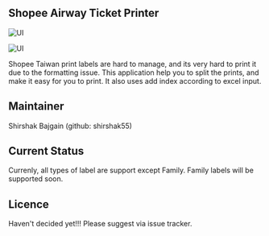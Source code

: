 ## Shopee Airway Ticket Printer

![UI](screenshots/ui.png "UI")

![UI](screenshots/ui_2.png "UI")

Shopee Taiwan print labels are hard to manage, and its very hard to print it due to the formatting issue. This
application help you to split the prints, and make it easy for you to print. It also uses add index according to excel
input.

## Maintainer

Shirshak Bajgain (github: shirshak55)

## Current Status

Currenly, all types of label are support except Family. Family labels will be supported soon.

## Licence

Haven't decided yet!!! Please suggest via issue tracker.
